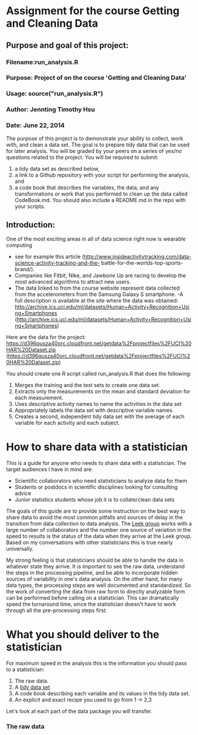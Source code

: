 Assignment for the course Getting and Cleaning Data
=====================================

## Purpose and goal of this project:
### Filename:run_analysis.R
### Purpose: Project of on the course 'Getting and Cleaning Data' 
### Usage: source("run_analysis.R")
### Author:  Jennting Timothy Hsu
### Date:    June 22, 2014

The purpose of this project is to demonstrate your ability to collect, work with, and clean a data set.  The goal is to prepare tidy data that can be used for later analysis.  You will be graded by your peers on a series of yes/no questions related to the project. 
You will be required to submit: 

1. a tidy data set as described below, 
2. a link to a Github repository with your script for performing the analysis, and 
3. a code book that describes the variables, the data, and any transformations or work that you performed to clean up the data called CodeBook.md. 
You should also include a README.md in the repo with your scripts. 

## Introduction:
One of the most exciting areas in all of data science right now is wearable computing 
- see for example this article 
(http://www.insideactivitytracking.com/data-science-activity-tracking-and-the- battle-for-the-worlds-top-sports-brand/). 
- Companies like Fitbit, Nike, and Jawbone Up are racing to develop the most advanced algorithms to attract new users. 
- The data linked to from the course website represent data collected from the accelerometers from the Samsung Galaxy S smartphone. 
-A full description is available at the site where the data was obtained:
	http://archive.ics.uci.edu/ml/datasets/Human+Activity+Recognition+Using+Smartphones (http://archive.ics.uci.edu/ml/datasets/Human+Activity+Recognition+Using+Smartphones)

Here are the data for the project:
    https://d396qusza40orc.cloudfront.net/getdata%2Fprojectfiles%2FUCI%20HAR%20Dataset.zip 
    (https://d396qusza40orc.cloudfront.net/getdata%2Fprojectfiles%2FUCI%20HAR%20Dataset.zip)

You should create one R script called run_analysis.R that does the following:

1. Merges the training and the test sets to create one data set.
2. Extracts only the measurements on the mean and standard deviation for each measurement.
3. Uses descriptive activity names to name the activities in the data set
4. Appropriately labels the data set with descriptive variable names.
5. Creates a second, independent tidy data set with the average of each variable for each activity and each subject.


How to share data with a statistician
===========

This is a guide for anyone who needs to share data with a statistician. The target audiences I have in mind are:

* Scientific collaborators who need statisticians to analyze data for them
* Students or postdocs in scientific disciplines looking for consulting advice
* Junior statistics students whose job it is to collate/clean data sets

The goals of this guide are to provide some instruction on the best way to share data to avoid the most common pitfalls
and sources of delay in the transition from data collection to data analysis. The [Leek group](http://biostat.jhsph.edu/~jleek/) works with a large
number of collaborators and the number one source of variation in the speed to results is the status of the data
when they arrive at the Leek group. Based on my conversations with other statisticians this is true nearly universally.

My strong feeling is that statisticians should be able to handle the data in whatever state they arrive. It is important
to see the raw data, understand the steps in the processing pipeline, and be able to incorporate hidden sources of
variability in one's data analysis. On the other hand, for many data types, the processing steps are well documented
and standardized. So the work of converting the data from raw form to directly analyzable form can be performed 
before calling on a statistician. This can dramatically speed the turnaround time, since the statistician doesn't
have to work through all the pre-processing steps first. 


What you should deliver to the statistician
====================

For maximum speed in the analysis this is the information you should pass to a statistician:

1. The raw data.
2. A [tidy data set](http://vita.had.co.nz/papers/tidy-data.pdf) 
3. A code book describing each variable and its values in the tidy data set.  
4. An explicit and exact recipe you used to go from 1 -> 2,3 

Let's look at each part of the data package you will transfer. 


### The raw data





